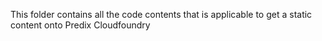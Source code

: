 This folder contains all the code contents that is applicable to get a static content onto Predix Cloudfoundry